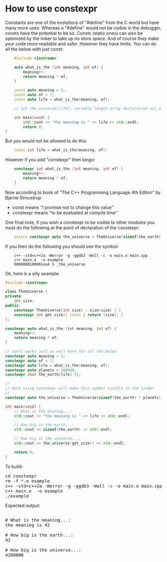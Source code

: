 How to use constexpr
====================

Constants are one of the evolutions of "#define" from the C world but have
many more uses. Whereas a "#define" would not be visible in the debugger,
consts have the potential to be so. Consts (static ones) can also be optimized
by the linker to take up no store space. And of course they make your code more
readable and safer. However they have limits. You can do all the below with
just const:
```C++
    #include <iostream>

    auto what_is_the (int meaning, int of) {
        meaning++;
        return meaning * of;
    }

    const auto meaning = 5;
    const auto of = 7;
    const auto life = what_is_the(meaning, of);

    // int the_universe[life]; variable length array declaration not allowed

    int main(void) {
        std::cout << "the meaning is " << life << std::endl;
        return 0;
}
```
But you would not be allowed to do this:
```C++
    const int life = what_is_the(meaning, of);
```
However if you add "constexpr" then bingo:
```C++
    constexpr int what_is_the (int meaning, int of) {
        meaning++;
        return meaning * of;
    }
```
Now according to book of "The C++ Programming Language 4th Editon" by Bjarne Stroustrup
- const means ‘‘I promise not to change this value’’
- constexpr means ‘‘to be evaluated at compile time’’

One final note, if you wish a constexpr to be visible to other modules you must do
the following at the point of declaration of the constexpr:
```C++
    extern constexpr auto the_universe = TheUniverse(sizeof(the_earth) * planets);
```
If you then do the following you should see the symbol:
```
    c++ -std=c++2a -Werror -g -ggdb3 -Wall -c -o main.o main.cpp
    c++ main.o  -o example
    0000000100001ea4 S _the_universe
```
Ok, here is a silly example:
```C++
#include <iostream>

class TheUniverse {
private:
    int size;
public:
    constexpr TheUniverse(int size) : size(size) { }
    constexpr int get_size() const { return (size); }
};

constexpr auto what_is_the (int meaning, int of) {
    meaning++;
    return meaning * of;
}

// const works just as well here for all the below
constexpr auto meaning = 5;
constexpr auto of = 7;
constexpr auto life = what_is_the(meaning, of);
constexpr auto planets = 100000;
constexpr char the_earth[life] {};

//
// Note using constexpr will make this symbol visible in the linker
//
constexpr auto the_universe = TheUniverse(sizeof(the_earth) * planets);

int main(void) {
    // What is the meaning...:
    std::cout << "the meaning is " << life << std::endl;

    // How big is the earth...:
    std::cout << sizeof(the_earth) << std::endl;

    // How big is the universe...:
    std::cout << the_universe.get_size() << std::endl;

    return 0;
}
```
To build:
<pre>
cd constexpr
rm -f *.o example
c++ -std=c++2a -Werror -g -ggdb3 -Wall -c -o main.o main.cpp
c++ main.o  -o example
./example
</pre>
Expected output:
<pre>

# What is the meaning...:
the meaning is 42

# How big is the earth...:
42

# How big is the universe...:
4200000
</pre>
